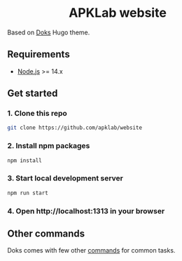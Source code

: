 <h1 align="center">
  APKLab website
</h1>

Based on [Doks](https://getdoks.org) Hugo theme.
## Requirements

- [Node.js](https://nodejs.org/) >= 14.x

## Get started

### 1. Clone this repo

```bash
git clone https://github.com/apklab/website
```

### 2. Install npm packages

```bash
npm install
```

### 3. Start local development server

```bash
npm run start
```

### 4. Open http://localhost:1313 in your browser
## Other commands

Doks comes with few other [commands](https://getdoks.org/docs/prologue/commands/) for common tasks.
